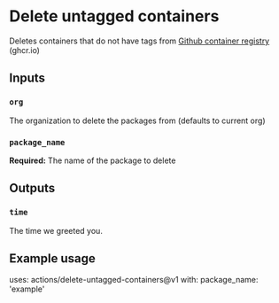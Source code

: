 # Delete untagged containers

Deletes containers that do not have tags from [Github container registry](https://docs.github.com/en/packages/guides/about-github-container-registry) (ghcr.io)

## Inputs

### `org`

The organization to delete the packages from (defaults to current org)

### `package_name`

**Required:** The name of the package to delete

## Outputs

### `time`

The time we greeted you.

## Example usage

uses: actions/delete-untagged-containers@v1
with:
  package_name: 'example'